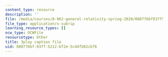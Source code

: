 ```yaml
---
content_type: resource
description: ''
file: /media/courses/8-962-general-relativity-spring-2020/080776bf037f5212bf2e5c44fb82cb76_pUqA_iHLBWQ.vtt
file_type: application/x-subrip
learning_resource_types: []
ocw_type: OCWFile
resourcetype: Other
title: 3play caption file
uid: 080776bf-037f-5212-bf2e-5c44fb82cb76
---
```

